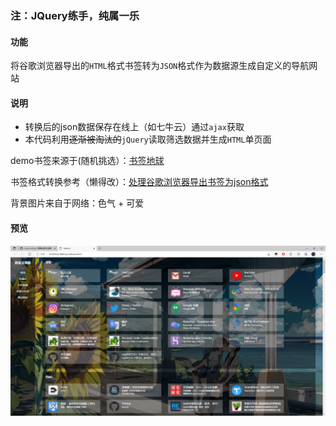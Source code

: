 ### 注：JQuery练手，纯属一乐

#### 功能

将谷歌浏览器导出的`HTML`格式书签转为`JSON`格式作为数据源生成自定义的导航网站

#### 说明

- 转换后的json数据保存在线上（如七牛云）通过`ajax`获取
- 本代码利用~~逐渐被淘汰的~~`jQuery`读取筛选数据并生成`HTML`单页面



demo书签来源于(随机挑选）：[书签地球](https://www.bookmarkearth.com/detail/f792924da50440a884e2cd8339a4dcc8 )

书签格式转换参考（懒得改）：[处理谷歌浏览器导出书签为json格式](https://www.jianshu.com/p/45677cd1a752)

背景图片来自于网络：色气 + 可爱

#### 预览

![](./assets/images/preview.png)


